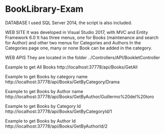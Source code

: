 # BookLibrary-Exam

DATABASE
I used SQL Server 2014, the script is also included.

WEB SITE
It was developed in Visual Studio 2017, with MVC and Entity Framework 6.0
It has three menus, one for Books (maintenance and search for Author) and other two menus for Categories and Authors
In the Categories page one, many or none Book can be added in the category.

WEB APIS
They are located in the folder ../Controllers/API/BookletController

Example to get All Books
http://localhost:37778/api/Books/GetAll

Example to get Books by category name
http://localhost:37778/api/Books/GetByCategory/Drama


Example to get Books by Author name
http://localhost:37778/api/Books/GetByAuthor/Guillermo%20del%20toro

Example to get Books by Category Id
http://localhost:37778/api/Books/GetByCategoryId/1

Example to get Books by Author Id
http://localhost:37778/api/Books/GetByAuthorId/2
